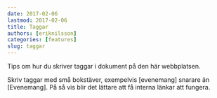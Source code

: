 ```yaml
---
date: 2017-02-06
lastmod: 2017-02-06
title: Taggar
authors: [eriknilsson]
categories: [features]
slug: taggar
---
```


Tips om hur du skriver taggar i dokument på den här webbplatsen.

Skriv taggar med små bokstäver, exempelvis [evenemang] snarare än [Evenemang]. På så vis blir det lättare att få interna länkar att fungera.

